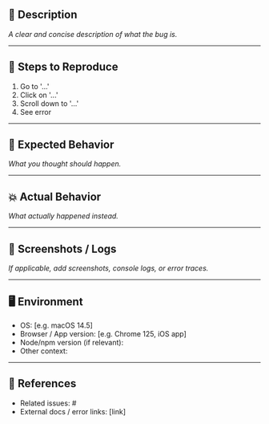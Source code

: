 ## 🐛 Description
_A clear and concise description of what the bug is._

---

## 🔄 Steps to Reproduce
1. Go to '...'
2. Click on '...'
3. Scroll down to '...'
4. See error

---

## 🎯 Expected Behavior
_What you thought should happen._

---

## 💥 Actual Behavior
_What actually happened instead._

---

## 📸 Screenshots / Logs
_If applicable, add screenshots, console logs, or error traces._

---

## 🖥️ Environment
- OS: [e.g. macOS 14.5]
- Browser / App version: [e.g. Chrome 125, iOS app]
- Node/npm version (if relevant):  
- Other context:  

---

## 🔗 References
- Related issues: #
- External docs / error links: [link]
